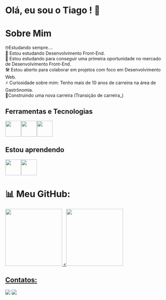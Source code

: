 # Olá, eu sou o Tiago !  👋
# Sobre Mim
🤓Estudando sempre....<br>
🌱 Estou estudando Desenvolvimento Front-End.<br>
🔭 Estou estudando para conseguir uma primeira oportunidade no mercado de Desenvolvimento Front-End.<br>
🛠️ Estou aberto para colaborar em projetos com foco em Desenvolvimento Web.<br>
⚡ Curiosidade sobre mim: Tenho mais de 10 anos de carreina na área de Gastrônomia.<br>
🚧Construindo uma nova carreira (Transição de carreira_)<br>
 
## Ferramentas e Tecnologias

<img src="https://cdn.jsdelivr.net/gh/devicons/devicon@latest/icons/vscode/vscode-original.svg" width="50" height="50" /><img src="https://cdn.jsdelivr.net/gh/devicons/devicon@latest/icons/html5/html5-original-wordmark.svg" width="50" height="50"/><img src="https://cdn.jsdelivr.net/gh/devicons/devicon@latest/icons/css3/css3-original-wordmark.svg" width="" height="50"/>
<br>
## Estou aprendendo

<img src="https://cdn.jsdelivr.net/gh/devicons/devicon@latest/icons/tailwindcss/tailwindcss-original.svg" width="50" height="50" /><img src="https://cdn.jsdelivr.net/gh/devicons/devicon@latest/icons/javascript/javascript-original.svg" width="" height="50"/>
<br>

<div>
<h1 class="heading-element" dir="auto">📊 Meu GitHub:</h1>
<a href="https://github.com/TiagoLeopoldo">
<img loading="lazy" height="180em" src="https://github-readme-stats.vercel.app/api?username=TiagoLeopoldo&show_icons=true&theme=dracula&include_all_commits=true&count_private=true"/> <<img loading="lazy" height="180em" src="https://github-readme-stats.vercel.app/api/top-langs/?username=TiagoLeopoldo&layout=compact&langs_count=7&theme=dracula"/>
<div>

## Contatos:
<div>
<a href = "mailto:tnleopoldo.dev@gmail.com"><img loading="lazy" src="https://img.shields.io/badge/Gmail-D14836?style=for-the-badge&logo=gmail&logoColor=white" target="_blank"></a>
<a href="https://www.linkedin.com/in/tiagoleopoldo" target="_blank"><img loading="lazy" src="https://img.shields.io/badge/-LinkedIn-%230077B5?style=for-the-badge&logo=linkedin&logoColor=white" target="_blank"></a>   
</div>





